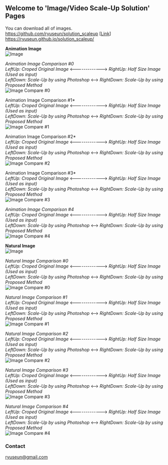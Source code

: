 ## Welcome to 'Image/Video Scale-Up Solution' Pages

You can download all of images.  
https://github.com/ryuseun/solution_scaleup [[Link](https://github.com/ryuseun/solution_scaleup)]  
https://ryuseun.github.io/solution_scaleup/

**Animation Image**  
![Image](./ralph_breaks_the_internet_ralph__vanellope_4k_8k-3840x2160.jpg)

*Animation Image Comparison #0*  
_LeftUp: Croped Original Image_ <-------------> _RightUp: Half Size Image (Used as input)_   
_LeftDown: Scale-Up by using Photoshop_ <--> _RightDown: Scale-Up by using Proposed Method_   
![Image Compare #0](./output_aa0.jpg)

Animation Image Comparison #1*  
_LeftUp: Croped Original Image_ <-------------> _RightUp: Half Size Image (Used as input)_   
_LeftDown: Scale-Up by using Photoshop_ <--> _RightDown: Scale-Up by using Proposed Method_   
![Image Compare #1](./output_aa1.jpg)

Animation Image Comparison #2*  
_LeftUp: Croped Original Image_ <-------------> _RightUp: Half Size Image (Used as input)_   
_LeftDown: Scale-Up by using Photoshop_ <--> _RightDown: Scale-Up by using Proposed Method_  
![Image Compare #2](./output_aa2.jpg)

Animation Image Comparison #3*  
_LeftUp: Croped Original Image_ <-------------> _RightUp: Half Size Image (Used as input)_   
_LeftDown: Scale-Up by using Photoshop_ <--> _RightDown: Scale-Up by using Proposed Method_  
![Image Compare #3](./output_aa3.jpg)

*Animation Image Comparison #4*  
_LeftUp: Croped Original Image_ <-------------> _RightUp: Half Size Image (Used as input)_   
_LeftDown: Scale-Up by using Photoshop_ <--> _RightDown: Scale-Up by using Proposed Method_  
![Image Compare #4](./output_aa4.jpg)

**Natural Image**  
![Image](./bengal_tiger_4k_8k_2-3840x2160.jpg)

*Natural Image Comparison #0*  
_LeftUp: Croped Original Image_ <-------------> _RightUp: Half Size Image (Used as input)_   
_LeftDown: Scale-Up by using Photoshop_ <--> _RightDown: Scale-Up by using Proposed Method_  
![Image Compare #0](./output_bb0.jpg)

*Natural Image Comparison #1*  
_LeftUp: Croped Original Image_ <-------------> _RightUp: Half Size Image (Used as input)_   
_LeftDown: Scale-Up by using Photoshop_ <--> _RightDown: Scale-Up by using Proposed Method_  
![Image Compare #1](./output_bb1.jpg)

*Natural Image Comparison #2*  
_LeftUp: Croped Original Image_ <-------------> _RightUp: Half Size Image (Used as input)_   
_LeftDown: Scale-Up by using Photoshop_ <--> _RightDown: Scale-Up by using Proposed Method_  
![Image Compare #2](./output_bb2.jpg)

*Natural Image Comparison #3*  
_LeftUp: Croped Original Image_ <-------------> _RightUp: Half Size Image (Used as input)_   
_LeftDown: Scale-Up by using Photoshop_ <--> _RightDown: Scale-Up by using Proposed Method_  
![Image Compare #3](./output_bb3.jpg)

*Natural Image Comparison #4*  
_LeftUp: Croped Original Image_ <-------------> _RightUp: Half Size Image (Used as input)_   
_LeftDown: Scale-Up by using Photoshop_ <--> _RightDown: Scale-Up by using Proposed Method_  
![Image Compare #4](./output_bb4.jpg)


### Contact
ryuseun@gmail.com
